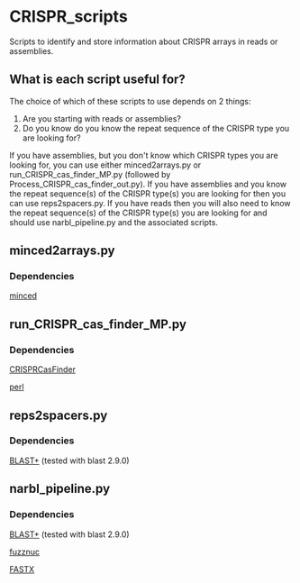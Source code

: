 # CRISPR_scripts
Scripts to identify and store information about CRISPR arrays in reads or assemblies.

## What is each script useful for?

The choice of which of these scripts to use depends on 2 things:
  1. Are you starting with reads or assemblies? 
  2. Do you know do you know the repeat sequence of the CRISPR type you are looking for?

If you have assemblies, but you don't know which CRISPR types you are looking for, you can use either minced2arrays.py or run_CRISPR_cas_finder_MP.py (followed by Process_CRISPR_cas_finder_out.py).
If you have assemblies and you know the repeat sequence(s) of the CRISPR type(s) you are looking for then you can use reps2spacers.py.
If you have reads then you will also need to know the repeat sequence(s) of the CRISPR type(s) you are looking for and should use narbl_pipeline.py and the associated scripts.



## minced2arrays.py
### Dependencies
[minced](https://github.com/ctSkennerton/minced)


## run_CRISPR_cas_finder_MP.py
### Dependencies
[CRISPRCasFinder](https://crisprcas.i2bc.paris-saclay.fr/Home/Download)

[perl](https://www.perl.org/)

## reps2spacers.py
### Dependencies
[BLAST+](https://ftp.ncbi.nlm.nih.gov/blast/executables/blast+/LATEST/) (tested with blast 2.9.0)



## narbl_pipeline.py
### Dependencies
[BLAST+](https://ftp.ncbi.nlm.nih.gov/blast/executables/blast+/LATEST/) (tested with blast 2.9.0)

[fuzznuc](http://emboss.sourceforge.net/apps/cvs/emboss/apps/fuzznuc.html)

[FASTX](http://hannonlab.cshl.edu/fastx_toolkit/download.html)
